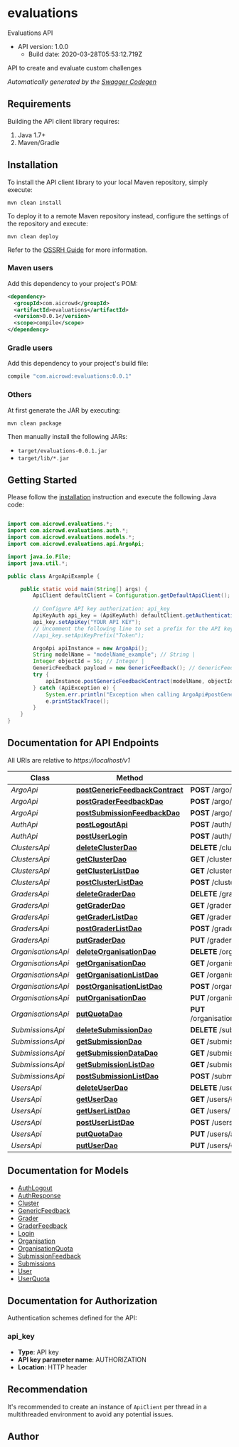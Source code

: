 # evaluations

Evaluations API
- API version: 1.0.0
  - Build date: 2020-03-28T05:53:12.719Z

API to create and evaluate custom challenges


*Automatically generated by the [Swagger Codegen](https://github.com/swagger-api/swagger-codegen)*


## Requirements

Building the API client library requires:
1. Java 1.7+
2. Maven/Gradle

## Installation

To install the API client library to your local Maven repository, simply execute:

```shell
mvn clean install
```

To deploy it to a remote Maven repository instead, configure the settings of the repository and execute:

```shell
mvn clean deploy
```

Refer to the [OSSRH Guide](http://central.sonatype.org/pages/ossrh-guide.html) for more information.

### Maven users

Add this dependency to your project's POM:

```xml
<dependency>
  <groupId>com.aicrowd</groupId>
  <artifactId>evaluations</artifactId>
  <version>0.0.1</version>
  <scope>compile</scope>
</dependency>
```

### Gradle users

Add this dependency to your project's build file:

```groovy
compile "com.aicrowd:evaluations:0.0.1"
```

### Others

At first generate the JAR by executing:

```shell
mvn clean package
```

Then manually install the following JARs:

* `target/evaluations-0.0.1.jar`
* `target/lib/*.jar`

## Getting Started

Please follow the [installation](#installation) instruction and execute the following Java code:

```java

import com.aicrowd.evaluations.*;
import com.aicrowd.evaluations.auth.*;
import com.aicrowd.evaluations.models.*;
import com.aicrowd.evaluations.api.ArgoApi;

import java.io.File;
import java.util.*;

public class ArgoApiExample {

    public static void main(String[] args) {
        ApiClient defaultClient = Configuration.getDefaultApiClient();
        
        // Configure API key authorization: api_key
        ApiKeyAuth api_key = (ApiKeyAuth) defaultClient.getAuthentication("api_key");
        api_key.setApiKey("YOUR API KEY");
        // Uncomment the following line to set a prefix for the API key, e.g. "Token" (defaults to null)
        //api_key.setApiKeyPrefix("Token");

        ArgoApi apiInstance = new ArgoApi();
        String modelName = "modelName_example"; // String | 
        Integer objectId = 56; // Integer | 
        GenericFeedback payload = new GenericFeedback(); // GenericFeedback | 
        try {
            apiInstance.postGenericFeedbackContract(modelName, objectId, payload);
        } catch (ApiException e) {
            System.err.println("Exception when calling ArgoApi#postGenericFeedbackContract");
            e.printStackTrace();
        }
    }
}

```

## Documentation for API Endpoints

All URIs are relative to *https://localhost/v1*

Class | Method | HTTP request | Description
------------ | ------------- | ------------- | -------------
*ArgoApi* | [**postGenericFeedbackContract**](docs/ArgoApi.md#postGenericFeedbackContract) | **POST** /argo/{model_name}/{object_id} | 
*ArgoApi* | [**postGraderFeedbackDao**](docs/ArgoApi.md#postGraderFeedbackDao) | **POST** /argo/graders/{grader_id} | 
*ArgoApi* | [**postSubmissionFeedbackDao**](docs/ArgoApi.md#postSubmissionFeedbackDao) | **POST** /argo/submissions/{submission_id} | 
*AuthApi* | [**postLogoutApi**](docs/AuthApi.md#postLogoutApi) | **POST** /auth/logout | 
*AuthApi* | [**postUserLogin**](docs/AuthApi.md#postUserLogin) | **POST** /auth/login | 
*ClustersApi* | [**deleteClusterDao**](docs/ClustersApi.md#deleteClusterDao) | **DELETE** /clusters/{cluster_id} | 
*ClustersApi* | [**getClusterDao**](docs/ClustersApi.md#getClusterDao) | **GET** /clusters/{cluster_id} | 
*ClustersApi* | [**getClusterListDao**](docs/ClustersApi.md#getClusterListDao) | **GET** /clusters/ | 
*ClustersApi* | [**postClusterListDao**](docs/ClustersApi.md#postClusterListDao) | **POST** /clusters/ | 
*GradersApi* | [**deleteGraderDao**](docs/GradersApi.md#deleteGraderDao) | **DELETE** /graders/{grader_id} | 
*GradersApi* | [**getGraderDao**](docs/GradersApi.md#getGraderDao) | **GET** /graders/{grader_id} | 
*GradersApi* | [**getGraderListDao**](docs/GradersApi.md#getGraderListDao) | **GET** /graders/ | 
*GradersApi* | [**postGraderListDao**](docs/GradersApi.md#postGraderListDao) | **POST** /graders/ | 
*GradersApi* | [**putGraderDao**](docs/GradersApi.md#putGraderDao) | **PUT** /graders/{grader_id} | 
*OrganisationsApi* | [**deleteOrganisationDao**](docs/OrganisationsApi.md#deleteOrganisationDao) | **DELETE** /organisations/{organisation_id} | 
*OrganisationsApi* | [**getOrganisationDao**](docs/OrganisationsApi.md#getOrganisationDao) | **GET** /organisations/{organisation_id} | 
*OrganisationsApi* | [**getOrganisationListDao**](docs/OrganisationsApi.md#getOrganisationListDao) | **GET** /organisations/ | 
*OrganisationsApi* | [**postOrganisationListDao**](docs/OrganisationsApi.md#postOrganisationListDao) | **POST** /organisations/ | 
*OrganisationsApi* | [**putOrganisationDao**](docs/OrganisationsApi.md#putOrganisationDao) | **PUT** /organisations/{organisation_id} | 
*OrganisationsApi* | [**putQuotaDao**](docs/OrganisationsApi.md#putQuotaDao) | **PUT** /organisations/addquota/{organisation_id} | 
*SubmissionsApi* | [**deleteSubmissionDao**](docs/SubmissionsApi.md#deleteSubmissionDao) | **DELETE** /submissions/{submission_id} | 
*SubmissionsApi* | [**getSubmissionDao**](docs/SubmissionsApi.md#getSubmissionDao) | **GET** /submissions/{submission_id} | 
*SubmissionsApi* | [**getSubmissionDataDao**](docs/SubmissionsApi.md#getSubmissionDataDao) | **GET** /submissions/{submission_id}/data | 
*SubmissionsApi* | [**getSubmissionListDao**](docs/SubmissionsApi.md#getSubmissionListDao) | **GET** /submissions/ | 
*SubmissionsApi* | [**postSubmissionListDao**](docs/SubmissionsApi.md#postSubmissionListDao) | **POST** /submissions/ | 
*UsersApi* | [**deleteUserDao**](docs/UsersApi.md#deleteUserDao) | **DELETE** /users/{user_id} | 
*UsersApi* | [**getUserDao**](docs/UsersApi.md#getUserDao) | **GET** /users/{user_id} | 
*UsersApi* | [**getUserListDao**](docs/UsersApi.md#getUserListDao) | **GET** /users/ | 
*UsersApi* | [**postUserListDao**](docs/UsersApi.md#postUserListDao) | **POST** /users/ | 
*UsersApi* | [**putQuotaDao**](docs/UsersApi.md#putQuotaDao) | **PUT** /users/addquota/{user_id} | 
*UsersApi* | [**putUserDao**](docs/UsersApi.md#putUserDao) | **PUT** /users/{user_id} | 


## Documentation for Models

 - [AuthLogout](docs/AuthLogout.md)
 - [AuthResponse](docs/AuthResponse.md)
 - [Cluster](docs/Cluster.md)
 - [GenericFeedback](docs/GenericFeedback.md)
 - [Grader](docs/Grader.md)
 - [GraderFeedback](docs/GraderFeedback.md)
 - [Login](docs/Login.md)
 - [Organisation](docs/Organisation.md)
 - [OrganisationQuota](docs/OrganisationQuota.md)
 - [SubmissionFeedback](docs/SubmissionFeedback.md)
 - [Submissions](docs/Submissions.md)
 - [User](docs/User.md)
 - [UserQuota](docs/UserQuota.md)


## Documentation for Authorization

Authentication schemes defined for the API:
### api_key

- **Type**: API key
- **API key parameter name**: AUTHORIZATION
- **Location**: HTTP header


## Recommendation

It's recommended to create an instance of `ApiClient` per thread in a multithreaded environment to avoid any potential issues.

## Author



